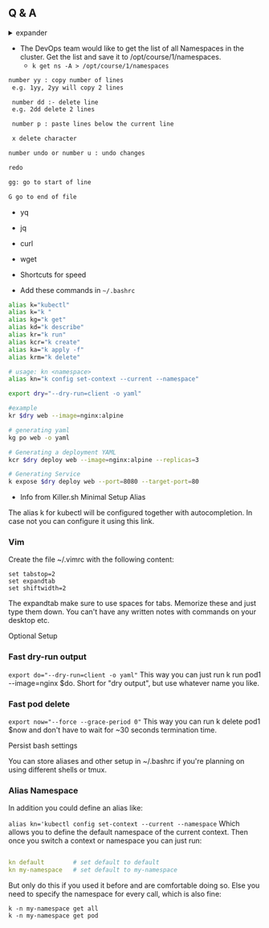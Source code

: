 ## Q & A 

<details><summary>expander</summary>
<p>

````bash

test this
````
</p>


</details>

- The DevOps team would like to get the list of all Namespaces in the cluster. Get the list and save it to /opt/course/1/namespaces.
   - ```k get ns -A > /opt/course/1/namespaces```

```bash
number yy : copy number of lines
 e.g. 1yy, 2yy will copy 2 lines

 number dd :- delete line
 e.g. 2dd delete 2 lines

 number p : paste lines below the current line

 x delete character 

number undo or number u : undo changes 

redo 

gg: go to start of line 

G go to end of file 
 ```


 - yq
 - jq
 - curl
 - wget

 - Shortcuts for speed
 - Add these commands in `~/.bashrc`
```bash
alias k="kubectl"
alias k="k "
alias kg="k get"
alias kd="k describe"
alias kr="k run"
alias kcr="k create"
alias ka="k apply -f"
alias krm="k delete"

# usage: kn <namespace>
alias kn="k config set-context --current --namespace"

export dry="--dry-run=client -o yaml"

#example
kr $dry web --image=nginx:alpine

# generating yaml
kg po web -o yaml

# Generating a deployment YAML
kcr $dry deploy web --image=nginx:alpine --replicas=3

# Generating Service
k expose $dry deploy web --port=8080 --target-port=80
```

- Info from Killer.sh
Minimal Setup
Alias

The alias k for kubectl will be configured together with autocompletion. In case not you can configure it using this link.

### Vim

Create the file ~/.vimrc with the following content:

```
set tabstop=2
set expandtab
set shiftwidth=2
```
The expandtab make sure to use spaces for tabs. Memorize these and just type them down. You can't have any written notes with commands on your desktop etc.

Optional Setup
### Fast dry-run output

`export do="--dry-run=client -o yaml"`
This way you can just run k run pod1 --image=nginx $do. Short for "dry output", but use whatever name you like.

### Fast pod delete

`export now="--force --grace-period 0"`
This way you can run k delete pod1 $now and don't have to wait for ~30 seconds termination time.

Persist bash settings

You can store aliases and other setup in ~/.bashrc if you're planning on using different shells or tmux.

### Alias Namespace

In addition you could define an alias like:

`alias kn='kubectl config set-context --current --namespace` Which allows you to define the default namespace of the current context. Then once you switch a context or namespace you can just run:

```yaml

kn default        # set default to default
kn my-namespace   # set default to my-namespace
```

But only do this if you used it before and are comfortable doing so. Else you need to specify the namespace for every call, which is also fine:
```
k -n my-namespace get all
k -n my-namespace get pod
```
 

